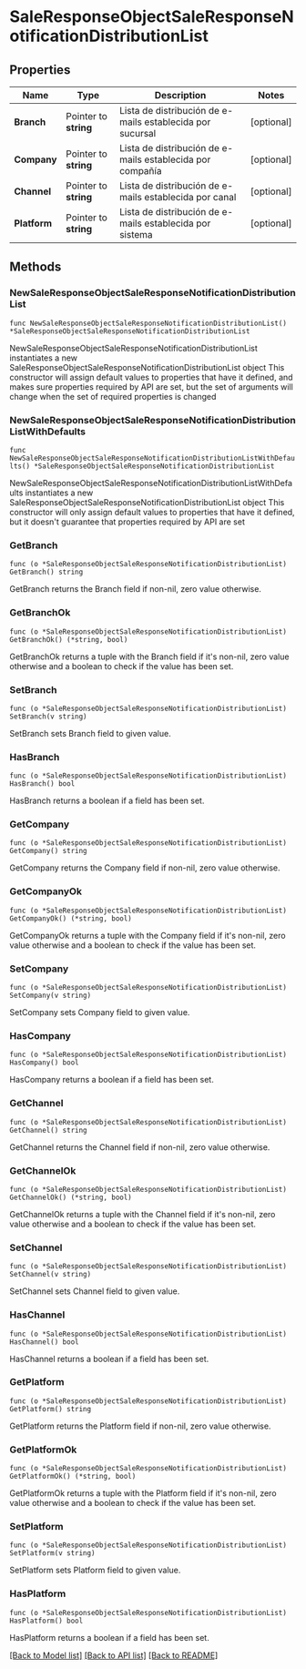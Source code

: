 # SaleResponseObjectSaleResponseNotificationDistributionList

## Properties

Name | Type | Description | Notes
------------ | ------------- | ------------- | -------------
**Branch** | Pointer to **string** | Lista de distribución de e-mails establecida por sucursal | [optional] 
**Company** | Pointer to **string** | Lista de distribución de e-mails establecida por compañía | [optional] 
**Channel** | Pointer to **string** | Lista de distribución de e-mails establecida por canal | [optional] 
**Platform** | Pointer to **string** | Lista de distribución de e-mails establecida por sistema | [optional] 

## Methods

### NewSaleResponseObjectSaleResponseNotificationDistributionList

`func NewSaleResponseObjectSaleResponseNotificationDistributionList() *SaleResponseObjectSaleResponseNotificationDistributionList`

NewSaleResponseObjectSaleResponseNotificationDistributionList instantiates a new SaleResponseObjectSaleResponseNotificationDistributionList object
This constructor will assign default values to properties that have it defined,
and makes sure properties required by API are set, but the set of arguments
will change when the set of required properties is changed

### NewSaleResponseObjectSaleResponseNotificationDistributionListWithDefaults

`func NewSaleResponseObjectSaleResponseNotificationDistributionListWithDefaults() *SaleResponseObjectSaleResponseNotificationDistributionList`

NewSaleResponseObjectSaleResponseNotificationDistributionListWithDefaults instantiates a new SaleResponseObjectSaleResponseNotificationDistributionList object
This constructor will only assign default values to properties that have it defined,
but it doesn't guarantee that properties required by API are set

### GetBranch

`func (o *SaleResponseObjectSaleResponseNotificationDistributionList) GetBranch() string`

GetBranch returns the Branch field if non-nil, zero value otherwise.

### GetBranchOk

`func (o *SaleResponseObjectSaleResponseNotificationDistributionList) GetBranchOk() (*string, bool)`

GetBranchOk returns a tuple with the Branch field if it's non-nil, zero value otherwise
and a boolean to check if the value has been set.

### SetBranch

`func (o *SaleResponseObjectSaleResponseNotificationDistributionList) SetBranch(v string)`

SetBranch sets Branch field to given value.

### HasBranch

`func (o *SaleResponseObjectSaleResponseNotificationDistributionList) HasBranch() bool`

HasBranch returns a boolean if a field has been set.

### GetCompany

`func (o *SaleResponseObjectSaleResponseNotificationDistributionList) GetCompany() string`

GetCompany returns the Company field if non-nil, zero value otherwise.

### GetCompanyOk

`func (o *SaleResponseObjectSaleResponseNotificationDistributionList) GetCompanyOk() (*string, bool)`

GetCompanyOk returns a tuple with the Company field if it's non-nil, zero value otherwise
and a boolean to check if the value has been set.

### SetCompany

`func (o *SaleResponseObjectSaleResponseNotificationDistributionList) SetCompany(v string)`

SetCompany sets Company field to given value.

### HasCompany

`func (o *SaleResponseObjectSaleResponseNotificationDistributionList) HasCompany() bool`

HasCompany returns a boolean if a field has been set.

### GetChannel

`func (o *SaleResponseObjectSaleResponseNotificationDistributionList) GetChannel() string`

GetChannel returns the Channel field if non-nil, zero value otherwise.

### GetChannelOk

`func (o *SaleResponseObjectSaleResponseNotificationDistributionList) GetChannelOk() (*string, bool)`

GetChannelOk returns a tuple with the Channel field if it's non-nil, zero value otherwise
and a boolean to check if the value has been set.

### SetChannel

`func (o *SaleResponseObjectSaleResponseNotificationDistributionList) SetChannel(v string)`

SetChannel sets Channel field to given value.

### HasChannel

`func (o *SaleResponseObjectSaleResponseNotificationDistributionList) HasChannel() bool`

HasChannel returns a boolean if a field has been set.

### GetPlatform

`func (o *SaleResponseObjectSaleResponseNotificationDistributionList) GetPlatform() string`

GetPlatform returns the Platform field if non-nil, zero value otherwise.

### GetPlatformOk

`func (o *SaleResponseObjectSaleResponseNotificationDistributionList) GetPlatformOk() (*string, bool)`

GetPlatformOk returns a tuple with the Platform field if it's non-nil, zero value otherwise
and a boolean to check if the value has been set.

### SetPlatform

`func (o *SaleResponseObjectSaleResponseNotificationDistributionList) SetPlatform(v string)`

SetPlatform sets Platform field to given value.

### HasPlatform

`func (o *SaleResponseObjectSaleResponseNotificationDistributionList) HasPlatform() bool`

HasPlatform returns a boolean if a field has been set.


[[Back to Model list]](../README.md#documentation-for-models) [[Back to API list]](../README.md#documentation-for-api-endpoints) [[Back to README]](../README.md)


